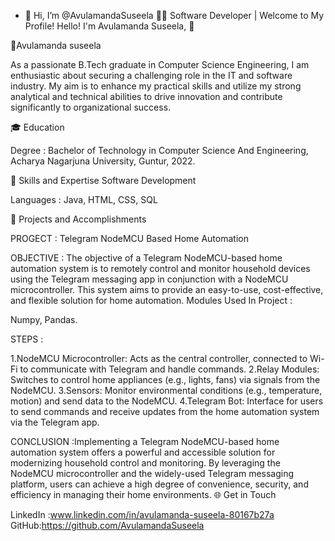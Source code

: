 - 👋 Hi, I’m @AvulamandaSuseela
👨‍💻 Software Developer | Welcome to My Profile! Hello! I'm Avulamanda Suseela, 👋

🧠Avulamanda suseela

As a passionate B.Tech graduate in Computer Science Engineering, I am enthusiastic about securing a challenging role in the IT and software industry. My aim is to enhance my practical skills and utilize my strong analytical and technical abilities to drive innovation and contribute significantly to organizational success.

🎓 Education

Degree : Bachelor of Technology in Computer Science And Engineering, Acharya Nagarjuna University, Guntur, 2022.

🌟 Skills and Expertise Software Development

Languages :
Java, HTML, CSS, SQL 

🚀 Projects and Accomplishments

PROGECT : Telegram NodeMCU Based Home Automation

OBJECTIVE : The objective of a Telegram NodeMCU-based home automation system is to remotely control and monitor household devices using the Telegram messaging app in conjunction with a NodeMCU microcontroller.
This system aims to provide an easy-to-use, cost-effective, and flexible solution for home automation.
Modules Used In Project :

Numpy, Pandas.

STEPS :

1.NodeMCU Microcontroller: Acts as the central controller, connected to Wi-Fi to communicate with Telegram and handle commands.
2.Relay Modules: Switches to control home appliances (e.g., lights, fans) via signals from the NodeMCU.
3.Sensors: Monitor environmental conditions (e.g., temperature, motion) and send data to the NodeMCU.
4.Telegram Bot: Interface for users to send commands and receive updates from the home automation system via the Telegram app.

CONCLUSION :Implementing a Telegram NodeMCU-based home automation system offers a powerful and accessible solution for modernizing household control and monitoring. By leveraging the NodeMCU microcontroller and the widely-used Telegram messaging platform, users can achieve a high degree of convenience, security, and efficiency in managing their home environments.
🌐 Get in Touch

LinkedIn :www.linkedin.com/in/avulamanda-suseela-80167b27a GitHub:https://github.com/AvulamandaSuseela

